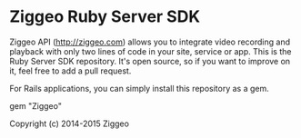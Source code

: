 Ziggeo Ruby Server SDK
======================

Ziggeo API (http://ziggeo.com) allows you to integrate video recording and playback with only
two lines of code in your site, service or app. This is the Ruby Server SDK repository. It's open source,
so if you want to improve on it, feel free to add a pull request.

For Rails applications, you can simply install this repository as a gem.

gem "Ziggeo"

Copyright (c) 2014-2015 Ziggeo
